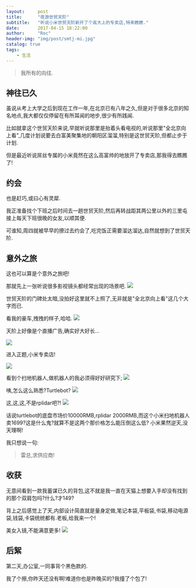 ```yaml
---
layout:     post
title:      "夜游世贸天阶"
subtitle:   "听说小米世贸天阶新开了个高大上的专卖店,特来瞧瞧."
date:       2017-04-15 18:22:00
author:     "Roc"
header-img: "img/post/smtj-mi.jpg"
catalog: true
tags:
    - 生活
---
```


>我所有的向往.

## 神往已久
虽说从考上大学之后到现在工作一年,在北京已有八年之久,但是对于很多北京的知名地点,我大都仅仅停留在有所耳闻的地步,很少有所践闻.

比如就拿这个世贸天阶来说,早就听说那里是抬着头看电视的,听说那里"全北京向上看",几度计划说要去白富美聚集地的朝阳区溜溜,特别是这世贸天阶,但都止步于计划.

但是最近听说屌丝专属的小米竟然在这么高富帅的地放开了专卖店,那我得去瞧瞧了!

## 约会
也是赶巧,或曰心有灵犀.

我正准备找个下班之后时间去一趟世贸天阶,然后再转战距其两公里以外的三里屯接上每天下班很晚的女友,以顺其便.

可谁知,周四就被早早的撩过去约会了,吃完饭正需要溜达溜达,自然就想到了世贸天阶.

## 意外之旅
这也可以算是个意外之旅吧!

那就先上一张听说很多影视镜头都经常出现的场景吧.
![](http://omjk76pbk.bkt.clouddn.com/rocblog/post/smtj-mi/IMG_3671.JPG)

世贸天阶的门碑处太暗,没拍好这里就不上照了,无非就是"全北京向上看"这几个大字而已.

看我的豪车,拽拽的样子,哈哈.
![](http://omjk76pbk.bkt.clouddn.com/rocblog/post/smtj-mi/IMG_3687.JPG)

天阶上好像是个直播广告,确实好大好长...

![](http://omjk76pbk.bkt.clouddn.com/rocblog/post/smtj-mi/IMG_3690.JPG)

进入正题,小米专卖店!

![](http://omjk76pbk.bkt.clouddn.com/rocblog/post/smtj-mi/IMG_3696.JPG)

看到个扫地机器人,做机器人的我必须得好好研究下;
![](http://omjk76pbk.bkt.clouddn.com/rocblog/post/smtj-mi/IMG_3697.JPG)

咦,怎么这么熟悉?Turtlebot?
![](http://omjk76pbk.bkt.clouddn.com/rocblog/post/smtj-mi/IMG_3700.JPG)

这,这,这,不是rplidar吧?!
![](http://omjk76pbk.bkt.clouddn.com/rocblog/post/smtj-mi/IMG_3699.JPG)

话说turtlebot的底盘市场价10000RMB,rplidar 2000RMB,而这个小米扫地机器人卖1699?这是什么鬼?就算不是这两个那价格怎么能压倒这么低?
小米果然逆天,没天理啊!

我只想说一句:
>雷总,求供应商!


## 收获
无意间看到一款我蓄谋已久的背包,这不就是我一直在天猫上想要入手却没有找到的那个双肩包吗?什么?才149?

背上之后感觉上了天,内部设计简直就是量身定做,笔记本袋,平板袋,书袋,移动电源袋,钱袋,卡袋统统都有.老板,给我来一个!

美女入镜,不能满意更多!
![](http://omjk76pbk.bkt.clouddn.com/rocblog/post/smtj-mi/IMG_3704.JPG)

## 后絮
第二天,办公室,一同事背个黑色款的.

我了个擦,你昨天还没有啊!难道你也是昨晚买的?我撞了个包了!